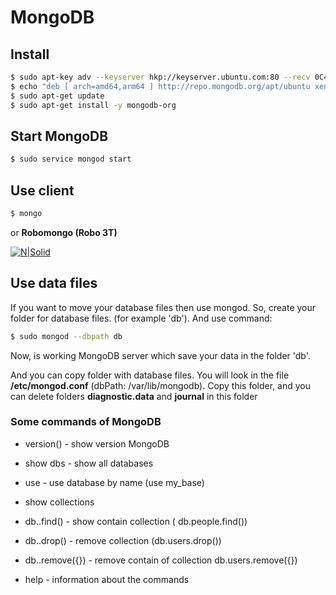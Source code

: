 # MongoDB

## Install
```sh
$ sudo apt-key adv --keyserver hkp://keyserver.ubuntu.com:80 --recv 0C49F3730359A14518585931BC711F9BA15703C6
$ echo "deb [ arch=amd64,arm64 ] http://repo.mongodb.org/apt/ubuntu xenial/mongodb-org/3.4 multiverse" | sudo tee /etc/apt/sources.list.d/mongodb-org-3.4.list
$ sudo apt-get update
$ sudo apt-get install -y mongodb-org
```

## Start MongoDB
```sh
$ sudo service mongod start
```
## Use client
```sh
$ mongo
```

or **Robomongo (Robo 3T)**

[![N|Solid](https://robomongo.org/static/robomongo-128x128-129df2f1.png)](https://robomongo.org/)

## Use data files

If you want to move your database files then use mongod. So, create your folder for database files. (for example 'db'). 
And use command:
```sh
$ sudo mongod --dbpath db
```
Now, is working MongoDB server which save your data in the folder 'db'.

And you can copy folder with database files. You will look in the file **/etc/mongod.conf** (dbPath: /var/lib/mongodb). 
Copy this folder, and you can delete folders  **diagnostic.data** and **journal** in this folder

### Some commands of MongoDB

* version() - show version MongoDB

* show dbs - show all databases

* use <name> - use database by name (use my_base)

* show collections

* db.<collection name>.find() - show contain collection (
db.people.find())

* db.<collection name>.drop() - remove collection (db.users.drop())

* db.<collection name>.remove({}) - remove contain of collection db.users.remove({})

* help - information about the commands